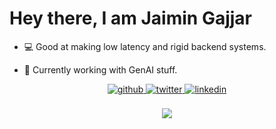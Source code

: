 # Hey there, I am Jaimin Gajjar

- 💻 Good at making low latency and rigid backend systems.

- 🌱 Currently working with GenAI stuff.  

<div align="center">
<a href="https://github.com/jaimin001" target="_blank">
<img src=https://img.shields.io/badge/github-%2324292e.svg?&style=for-the-badge&logo=github&logoColor=white alt=github style="margin-bottom: 5px;" />
</a>
<a href="https://twitter.com/jaiminsg" target="_blank">
<img src=https://img.shields.io/badge/twitter-%2300acee.svg?&style=for-the-badge&logo=twitter&logoColor=white alt=twitter style="margin-bottom: 5px;" />
</a>
<a href="https://linkedin.com/in/jaimin-gajjar-0386b31b9" target="_blank">
<img src=https://img.shields.io/badge/linkedin-%231E77B5.svg?&style=for-the-badge&logo=linkedin&logoColor=white alt=linkedin style="margin-bottom: 5px;" />
</a>  
</div>  

<br/>

<div align="center"><img src="https://github-readme-stats.vercel.app/api?username=jaimin001&show_icons=true&count_private=true&hide_border=true" align="center" /></div>  
